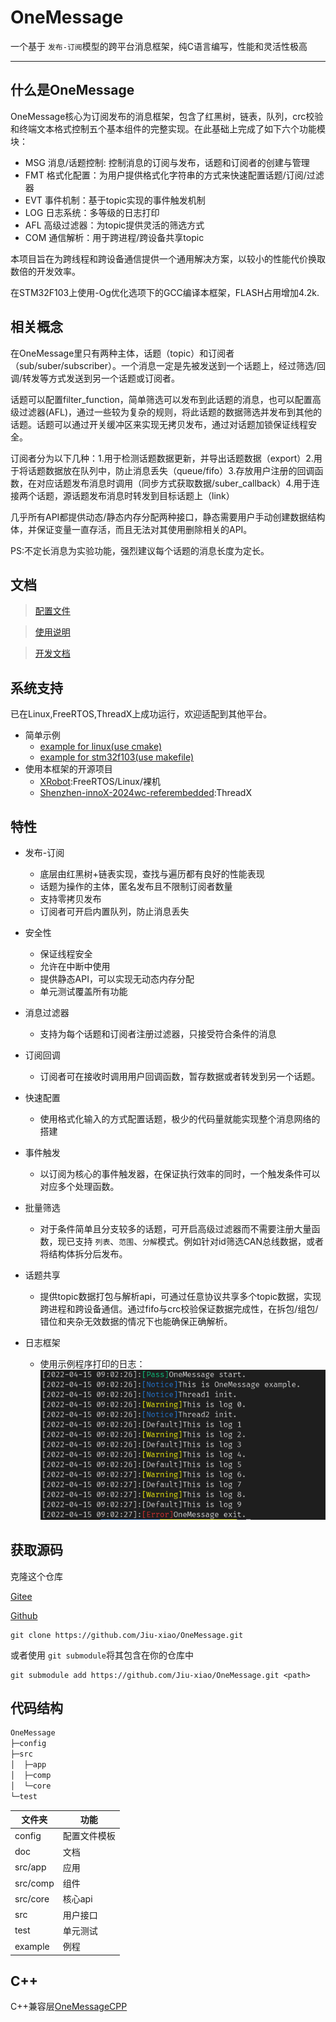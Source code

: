 # OneMessage

一个基于 `发布-订阅`模型的跨平台消息框架，纯C语言编写，性能和灵活性极高

------------------------------------------------------------------------

## 什么是OneMessage

OneMessage核心为订阅发布的消息框架，包含了红黑树，链表，队列，crc校验和终端文本格式控制五个基本组件的完整实现。在此基础上完成了如下六个功能模块：

* MSG 消息/话题控制: 控制消息的订阅与发布，话题和订阅者的创建与管理
* FMT 格式化配置：为用户提供格式化字符串的方式来快速配置话题/订阅/过滤器
* EVT 事件机制：基于topic实现的事件触发机制
* LOG 日志系统：多等级的日志打印
* AFL 高级过滤器：为topic提供灵活的筛选方式
* COM 通信解析：用于跨进程/跨设备共享topic

本项目旨在为跨线程和跨设备通信提供一个通用解决方案，以较小的性能代价换取数倍的开发效率。

在STM32F103上使用-Og优化选项下的GCC编译本框架，FLASH占用增加4.2k.

## 相关概念

在OneMessage里只有两种主体，话题（topic）和订阅者（sub/suber/subscriber）。一个消息一定是先被发送到一个话题上，经过筛选/回调/转发等方式发送到另一个话题或订阅者。

话题可以配置filter_function，简单筛选可以发布到此话题的消息，也可以配置高级过滤器(AFL)，通过一些较为复杂的规则，将此话题的数据筛选并发布到其他的话题。话题可以通过开关缓冲区来实现无拷贝发布，通过对话题加锁保证线程安全。

订阅者分为以下几种：1.用于检测话题数据更新，并导出话题数据（export）2.用于将话题数据放在队列中，防止消息丢失（queue/fifo）3.存放用户注册的回调函数，在对应话题发布消息时调用（同步方式获取数据/suber_callback）4.用于连接两个话题，源话题发布消息时转发到目标话题上（link）

几乎所有API都提供动态/静态内存分配两种接口，静态需要用户手动创建数据结构体，并保证变量一直存活，而且无法对其使用删除相关的API。

PS:不定长消息为实验功能，强烈建议每个话题的消息长度为定长。

## 文档

> [配置文件](https://github.com/Jiu-xiao/OneMessage/blob/master/doc/config.md)

> [使用说明](https://github.com/Jiu-xiao/OneMessage/blob/master/doc/user.md)

> [开发文档](https://github.com/Jiu-xiao/OneMessage/blob/master/doc/dev.md)

## 系统支持

已在Linux,FreeRTOS,ThreadX上成功运行，欢迎适配到其他平台。

* 简单示例
  * [example for linux(use cmake)](https://gitee.com/jiu-xiao/msg-example.git)
  * [example for stm32f103(use makefile)](https://gitee.com/jiu-xiao/om-example-mcu.git)
* 使用本框架的开源项目
  * [XRobot](https://github.com/xrobot-org/XRobot):FreeRTOS/Linux/裸机
  * [Shenzhen-innoX-2024wc-referembedded](https://github.com/RM-camp-for-high-school-students/Shenzhen-innoX-2024wc-referembedded):ThreadX

## 特性

* 发布-订阅

  * 底层由红黑树+链表实现，查找与遍历都有良好的性能表现
  * 话题为操作的主体，匿名发布且不限制订阅者数量
  * 支持零拷贝发布
  * 订阅者可开启内置队列，防止消息丢失

* 安全性
  * 保证线程安全
  * 允许在中断中使用
  * 提供静态API，可以实现无动态内存分配
  * 单元测试覆盖所有功能

* 消息过滤器

  * 支持为每个话题和订阅者注册过滤器，只接受符合条件的消息

* 订阅回调

  * 订阅者可在接收时调用用户回调函数，暂存数据或者转发到另一个话题。

* 快速配置

  * 使用格式化输入的方式配置话题，极少的代码量就能实现整个消息网络的搭建

* 事件触发

  * 以订阅为核心的事件触发器，在保证执行效率的同时，一个触发条件可以对应多个处理函数。

* 批量筛选

  * 对于条件简单且分支较多的话题，可开启高级过滤器而不需要注册大量函数，现已支持 `列表`、`范围`、`分解`模式。例如针对id筛选CAN总线数据，或者将结构体拆分后发布。

* 话题共享

  * 提供topic数据打包与解析api，可通过任意协议共享多个topic数据，实现跨进程和跨设备通信。通过fifo与crc校验保证数据完成性，在拆包/组包/错位和夹杂无效数据的情况下也能确保正确解析。

* 日志框架

  * 使用示例程序打印的日志：![效果](img/log.png)

## 获取源码

克隆这个仓库

[Gitee](https://gitee.com/jiu-xiao/one-message.git)

[Github](https://github.com/Jiu-xiao/OneMessage.git)

```shell
git clone https://github.com/Jiu-xiao/OneMessage.git
```

或者使用 `git submodule`将其包含在你的仓库中

```shell
git submodule add https://github.com/Jiu-xiao/OneMessage.git <path>
```

## 代码结构

```c
OneMessage
├─config
├─src
│  ├─app
│  ├─comp
│  └─core
└─test
```

| 文件夹   | 功能         |
| -------- | ------------ |
| config   | 配置文件模板 |
| doc      | 文档         |
| src/app  | 应用         |
| src/comp | 组件         |
| src/core | 核心api      |
| src      | 用户接口     |
| test     | 单元测试     |
| example  | 例程         |

## C++

C++兼容层[OneMessageCPP](https://github.com/Jiu-xiao/OneMessageCPP)

